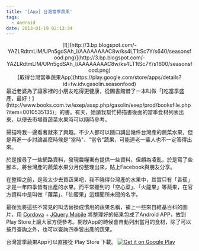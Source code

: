 ```yaml
---
title: '[App] 台灣當季蔬果'
tags:
  - Android
date: 2013-01-19 02:13:34
---
```


<div class="separator" style="clear: both; text-align: center;">[![](http://3.bp.blogspot.com/-YAZLRdtmLlM/UPn5gdSAh_I/AAAAAAAAC8w/ks4LT1tSc7Y/s640/seasonsfood.png)](http://3.bp.blogspot.com/-YAZLRdtmLlM/UPn5gdSAh_I/AAAAAAAAC8w/ks4LT1tSc7Y/s1600/seasonsfood.png)</div><div class="separator" style="clear: both; text-align: center;">[取得台灣當季蔬果App](https://play.google.com/store/apps/details?id=tw.idv.gasolin.seasonfood)</div><div class="separator" style="clear: both; text-align: center;">
</div>最近老婆為了讓家裡的小朋友吃得更健康，從圖書館借了一本叫做「[吃當季盛產，最好！](http://www.books.com.tw/exep/assp.php/gasolin/exep/prod/booksfile.php?item=0010535135)」的書。有天，她請我幫忙掃描書後面的當季食材列表出來，以便去市場買蔬菜水果時可以隨時參考。

掃描時我一邊看著就來了興趣。不少人都可以隨口講出幾件台灣產的蔬菜水果，但是再進一步討論甚麼時候是"當時"、"當令"蔬果，可能連老一輩人也不一定答得出來。

於是搜尋了一些網路資料，發現農糧署有提供一些資料，但頗為凌亂，於是寫了些腳本，將台灣產的蔬菜水果分月份整理出來，貼上Facebook與朋友分享。

在整理之前，是我太少去買蔬果吧，我不曉得台灣產的水果中，其實只有「香蕉」才是一年四季皆有出產的水果。而平常聽到的「空心菜」、「火龍果」等蔬果，在官方資料中是叫做「蕹菜」、「仙蜜果」這類聞所未聞的名字。

最後我將這些不常見的叫法替換成慣用的蔬果名稱，補上一些來自維基百科的圖片，用 [Cordova](http://cordova.apache.org/) + [JQuery Mobile](http://jquerymobile.com/) 將整理好的結果包成了Android APP，放到Play Store上讓大家方便參考。開啟App的時候會自動列出當月的食材，除了可以按月查詢之外，也可以查詢四季皆出產的蔬果。

台灣當季蔬果App可以直接從 Play Store 下載。
[
![Get it on Google Play](https://developer.android.com/images/brand/zh-cn_generic_rgb_wo_45.png)
](https://play.google.com/store/apps/details?id=tw.idv.gasolin.seasonfood)